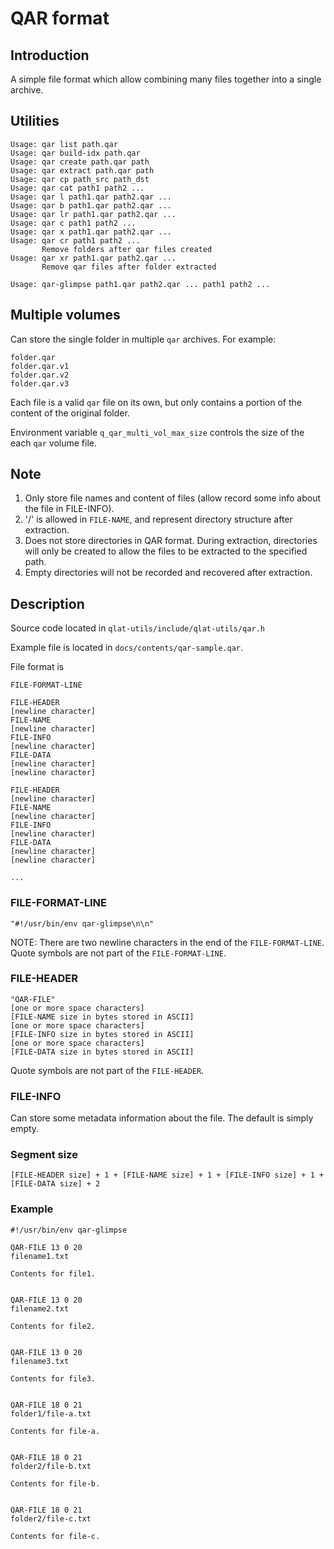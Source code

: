 # QAR format

## Introduction

A simple file format which allow combining many files together into a single archive.

## Utilities

```
Usage: qar list path.qar
Usage: qar build-idx path.qar
Usage: qar create path.qar path
Usage: qar extract path.qar path
Usage: qar cp path_src path_dst
Usage: qar cat path1 path2 ...
Usage: qar l path1.qar path2.qar ...
Usage: qar b path1.qar path2.qar ...
Usage: qar lr path1.qar path2.qar ...
Usage: qar c path1 path2 ...
Usage: qar x path1.qar path2.qar ...
Usage: qar cr path1 path2 ...
       Remove folders after qar files created
Usage: qar xr path1.qar path2.qar ...
       Remove qar files after folder extracted
```

```
Usage: qar-glimpse path1.qar path2.qar ... path1 path2 ...
```

## Multiple volumes

Can store the single folder in multiple `qar` archives. For example:

```
folder.qar
folder.qar.v1
folder.qar.v2
folder.qar.v3
```

Each file is a valid `qar` file on its own, but only contains a portion of the content of the original folder.

Environment variable `q_qar_multi_vol_max_size` controls the size of the each `qar` volume file.

## Note

1. Only store file names and content of files (allow record some info about the file in FILE-INFO).
2. '/' is allowed in `FILE-NAME`, and represent directory structure after extraction.
3. Does not store directories in QAR format. During extraction, directories will only be created to allow the files to be extracted to the specified path.
4. Empty directories will not be recorded and recovered after extraction.

## Description

Source code located in `qlat-utils/include/qlat-utils/qar.h`

Example file is located in `docs/contents/qar-sample.qar`.

File format is

```
FILE-FORMAT-LINE

FILE-HEADER
[newline character]
FILE-NAME
[newline character]
FILE-INFO
[newline character]
FILE-DATA
[newline character]
[newline character]

FILE-HEADER
[newline character]
FILE-NAME
[newline character]
FILE-INFO
[newline character]
FILE-DATA
[newline character]
[newline character]

...

```

### FILE-FORMAT-LINE

```
"#!/usr/bin/env qar-glimpse\n\n"
```

NOTE: There are two newline characters in the end of the `FILE-FORMAT-LINE`.
Quote symbols are not part of the `FILE-FORMAT-LINE`.

### FILE-HEADER

```
"QAR-FILE"
[one or more space characters]
[FILE-NAME size in bytes stored in ASCII]
[one or more space characters]
[FILE-INFO size in bytes stored in ASCII]
[one or more space characters]
[FILE-DATA size in bytes stored in ASCII]
```

Quote symbols are not part of the `FILE-HEADER`.

### FILE-INFO

Can store some metadata information about the file. The default is simply empty.

### Segment size

```
[FILE-HEADER size] + 1 + [FILE-NAME size] + 1 + [FILE-INFO size] + 1 + [FILE-DATA size] + 2
```

### Example

```
#!/usr/bin/env qar-glimpse

QAR-FILE 13 0 20
filename1.txt

Contents for file1.


QAR-FILE 13 0 20
filename2.txt

Contents for file2.


QAR-FILE 13 0 20
filename3.txt

Contents for file3.


QAR-FILE 18 0 21
folder1/file-a.txt

Contents for file-a.


QAR-FILE 18 0 21
folder2/file-b.txt

Contents for file-b.


QAR-FILE 18 0 21
folder2/file-c.txt

Contents for file-c.


```
